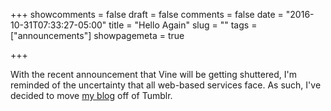 +++
showcomments = false
draft = false
comments = false
date = "2016-10-31T07:33:27-05:00"
title = "Hello Again"
slug = ""
tags = ["announcements"] 
showpagemeta = true

+++

With the recent announcement that Vine will be getting shuttered, I'm reminded of the uncertainty that all web-based services face. As such, I've decided to move [my blog](http://codeblocks.tumblr.com) off of Tumblr. 

